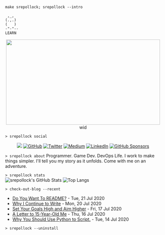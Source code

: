 `make srepollock; srepollock --intro`
```
 ,_,
(.,.)
(   )
-"-"--
LEARN
 ```
<p align="center">
<img width=498 height=276 src=https://external-content.duckduckgo.com/iu/?u=https%3A%2F%2Fmedia1.tenor.com%2Fimages%2Fa4cd3a19ae2b3ebbca19e4f022e660e4%2Ftenor.gif%3Fitemid%3D8645601&f=1&nofb=1 />wid
</p>  

 `> srepollock social`
 
<p align="center">
  <img src="https://img.shields.io/static/v1?label=&message=Personal-Website&color=brightgreen&link=https://spollock.ca" /img>
	<a href="https://github.com/srepollock"><img src="https://img.shields.io/github/followers/srepollock.svg?label=GitHub&style=social" alt="GitHub"></a>
	<a href="https://twitter.com/srepollock"><img src="https://img.shields.io/twitter/follow/srepollock?label=Twitter&style=social" alt="Twitter"></a>
  <a href="https://medium.com/@srepollock"><img src="https://img.shields.io/badge/Medium--_.svg?label=Medium&style=social" alt="Medium" /></a>
	<a href="https://www.linkedin.com/in/srepollock"><img src="https://img.shields.io/badge/LinkedIn--_.svg?style=social&logo=linkedin" alt="LinkedIn"></a>
	<a href="https://github.com/sponsors/srepollock"><img src="https://img.shields.io/badge/GitHub_Sponsors--_.svg?style=social&logo=github&logoColor=EA4AAA" alt="GitHub Sponsors"></a>
</p>

`> srepollock about`
Programmer. Game Dev. DevOps Life. I work to make things simpler. I'll tell you my story as it unfolds. Come with me on an adventure.

`> srepollock stats`  
![srepollock's GitHub Stats](https://github-readme-stats.vercel.app/api?username=srepollock&show_icons=true&theme=cobalt)
![Top Langs](https://github-readme-stats.vercel.app/api/top-langs/?username=srepollock&hide_langs_below=30)

`> check-out-blog --recent`
<!-- blog starts -->
* [Do You Want To README?](https://medium.com/@srepollock/do-you-want-to-readme-89aa703c1835?source=rss-946d079fd083------2) - Tue, 21 Jul 2020
* [Why I Continue to Write](https://medium.com/swlh/why-i-continue-to-write-82ce16140d78?source=rss-946d079fd083------2) - Mon, 20 Jul 2020
* [Set Your Goals High and Aim Higher](https://medium.com/the-post-grad-survival-guide/set-your-goals-high-and-aim-higher-248a9f1812d4?source=rss-946d079fd083------2) - Fri, 17 Jul 2020
* [A Letter to 15-Year-Old Me](https://medium.com/@srepollock/a-letter-to-15-year-old-me-1a70aa4a660?source=rss-946d079fd083------2) - Thu, 16 Jul 2020
* [Why You Should Use Python  to Script.](https://medium.com/swlh/why-you-should-use-python-to-script-8f1d591cf2c1?source=rss-946d079fd083------2) - Tue, 14 Jul 2020
<!-- blog ends -->

`> srepollock --uninstall`

